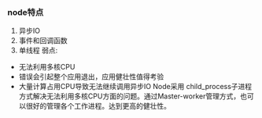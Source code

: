 ### node特点
1. 异步IO
2. 事件和回调函数
3. 单线程
弱点:
- 无法利用多核CPU
- 错误会引起整个应用退出，应用健壮性值得考验
- 大量计算占用CPU导致无法继续调用异步IO
Node采用 child_process子进程方式解决无法利用多核CPU方面的问题。通过Master-worker管理方式，也可以很好的管理各个工作进程。达到更高的健壮性。

